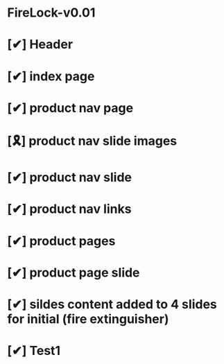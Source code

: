 # FireLock-v0.01

# [✔] Header
# [✔] index page
# [✔] product nav page
# [🎗] product nav slide images
# [✔] product nav slide
# [✔] product nav links 
# [✔] product pages 
# [✔] product page slide
# [✔] sildes content added to 4 slides for initial (fire extinguisher)
# [✔] Test1

